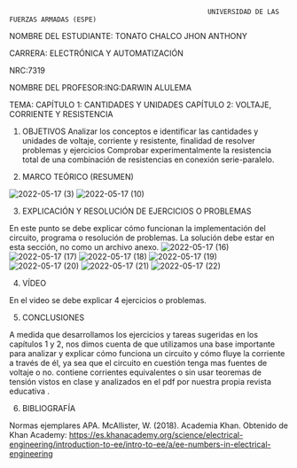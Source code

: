                                                       UNIVERSIDAD DE LAS FUERZAS ARMADAS (ESPE)

NOMBRE DEL ESTUDIANTE: TONATO CHALCO JHON ANTHONY

CARRERA: ELECTRÓNICA Y AUTOMATIZACIÓN

NRC:7319

NOMBRE DEL PROFESOR:ING:DARWIN ALULEMA

TEMA: CAPÍTULO 1: CANTIDADES Y UNIDADES CAPÍTULO 2: VOLTAJE, CORRIENTE Y RESISTENCIA

1. OBJETIVOS
Analizar los conceptos e identificar las cantidades y unidades de voltaje, corriente y resistente, finalidad de resolver problemas y ejercicios
Comprobar experimentalmente la resistencia total de una combinación de resistencias en conexión serie-paralelo.

2. MARCO TEÓRICO (RESUMEN)

![ 2022-05-17 (3) ](https://user-images.githubusercontent.com/105689577/168851255-391bd4e2-942f-4103-aa2f-c6684e2ecb0d.png)
![ 2022-05-17 (10) ](https://user-images.githubusercontent.com/105689577/168859727-ea011bfa-053c-4907-a7a8-c0b8fe731dcd.png)

3. EXPLICACIÓN Y RESOLUCIÓN DE EJERCICIOS O PROBLEMAS

En este punto se debe explicar cómo funcionan la implementación del circuito, programa o resolución de problemas.
La solución debe estar en esta sección, no como un archivo anexo.
![ 2022-05-17 (16) ](https://user-images.githubusercontent.com/105689577/168869205-035e94f5-ebd6-4bc0-85e2-f0ae18a8809a.png)
![ 2022-05-17 (17) ](https://user-images.githubusercontent.com/105689577/168869216-63d3e247-84e3-4d71-bb32-2bc365d98d41.png)
![ 2022-05-17 (18) ](https://user-images.githubusercontent.com/105689577/168869223-0e57cad0-298e-4084-99b6-bb5e1b1e659f.png)
![ 2022-05-17 (19) ](https://user-images.githubusercontent.com/105689577/168869226-617e7536-5f49-4fe1-b99d-6852fc338c60.png)
![ 2022-05-17 (20) ](https://user-images.githubusercontent.com/105689577/168869231-afc0acce-6566-4a99-8ee1-83aaa03b675c.png)
![ 2022-05-17 (21) ](https://user-images.githubusercontent.com/105689577/168869235-f587e012-2a65-4aa2-bce9-c69feaee8136.png)
![ 2022-05-17 (22) ](https://user-images.githubusercontent.com/105689577/168869237-b3d72d87-4036-4998-870a-11f5a6a3bc11.png)

4. VÍDEO

En el video se debe explicar 4 ejercicios o problemas.

5. CONCLUSIONES

A medida que desarrollamos los ejercicios y tareas sugeridas en los capítulos 1 y 2, nos dimos cuenta de que utilizamos una base importante para analizar y explicar cómo funciona un circuito y cómo fluye la corriente a través de él, ya sea que el circuito en cuestión tenga mas fuentes de voltaje o no. contiene corrientes equivalentes o sin usar teoremas de tensión vistos en clase y analizados en el pdf por nuestra propia revista educativa .

6. BIBLIOGRAFÍA

Normas ejemplares APA.
McAllister, W. (2018). Academia Khan. Obtenido de Khan Academy: https://es.khanacademy.org/science/electrical-engineering/introduction-to-ee/intro-to-ee/a/ee-numbers-in-electrical-engineering
